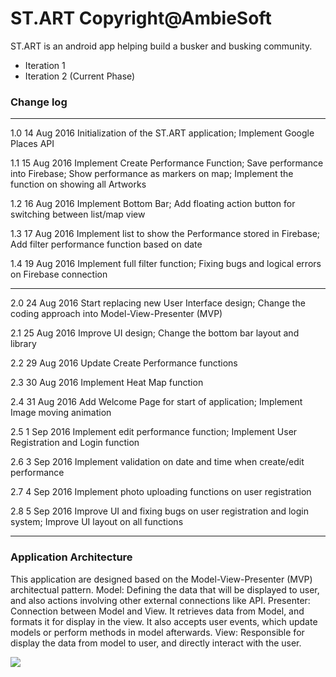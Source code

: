 # ST.ART Copyright@AmbieSoft

ST.ART is an android app helping build a busker and busking community. 

- Iteration 1
- Iteration 2 (Current Phase)

### Change log
****
1.0
14 Aug 2016
Initialization of the ST.ART application;
Implement Google Places API

1.1
15 Aug 2016
Implement Create Performance Function;
Save performance into Firebase;
Show performance as markers on map;
Implement the function on showing all Artworks

1.2
16 Aug 2016
Implement Bottom Bar;
Add floating action button for switching between list/map view

1.3
17 Aug 2016
Implement list to show the Performance stored in Firebase;
Add filter performance function based on date

1.4
19 Aug 2016
Implement full filter function;
Fixing bugs and logical errors on Firebase connection
****
2.0
24 Aug 2016
Start replacing new User Interface design;
Change the coding approach into Model-View-Presenter (MVP)

2.1
25 Aug 2016
Improve UI design;
Change the bottom bar layout and library

2.2
29 Aug 2016
Update Create Performance functions

2.3
30 Aug 2016
Implement Heat Map function

2.4
31 Aug 2016
Add Welcome Page for start of application;
Implement Image moving animation

2.5
1 Sep 2016
Implement edit performance function;
Implement User Registration and Login function

2.6
3 Sep 2016
Implement validation on date and time when create/edit performance

2.7
4 Sep 2016
Implement photo uploading functions on user registration

2.8
5 Sep 2016
Improve UI and fixing bugs on user registration and login system;
Improve UI layout on all functions
****

### Application Architecture

This application are designed based on the Model-View-Presenter (MVP) architectual pattern.
Model: Defining the data that will be displayed to user, and also actions involving other external connections like API.
Presenter: Connection between Model and View. It retrieves data from Model, and formats it for display in the view. It also accepts user events, which update models or perform methods in model afterwards.
View: Responsible for display the data from model to user, and directly interact with the user.

![]({{site.baseurl}}/https://upload.wikimedia.org/wikipedia/commons/d/dc/Model_View_Presenter_GUI_Design_Pattern.png)
